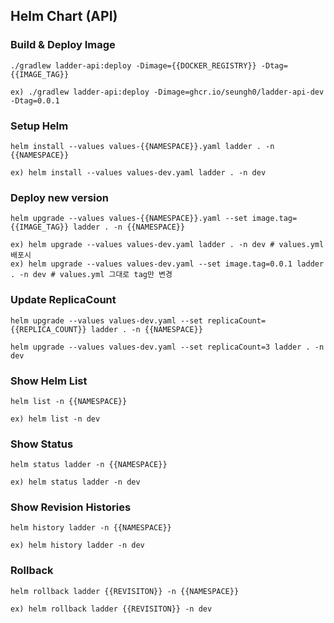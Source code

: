 ## Helm Chart (API)

### Build & Deploy Image

```shell
./gradlew ladder-api:deploy -Dimage={{DOCKER_REGISTRY}} -Dtag={{IMAGE_TAG}}

ex) ./gradlew ladder-api:deploy -Dimage=ghcr.io/seungh0/ladder-api-dev -Dtag=0.0.1
```

### Setup Helm

```shell
helm install --values values-{{NAMESPACE}}.yaml ladder . -n {{NAMESPACE}}

ex) helm install --values values-dev.yaml ladder . -n dev
```

### Deploy new version

```shell
helm upgrade --values values-{{NAMESPACE}}.yaml --set image.tag={{IMAGE_TAG}} ladder . -n {{NAMESPACE}}

ex) helm upgrade --values values-dev.yaml ladder . -n dev # values.yml 배포시
ex) helm upgrade --values values-dev.yaml --set image.tag=0.0.1 ladder . -n dev # values.yml 그대로 tag만 변경
```

### Update ReplicaCount

````shell
helm upgrade --values values-dev.yaml --set replicaCount={{REPLICA_COUNT}} ladder . -n {{NAMESPACE}}

helm upgrade --values values-dev.yaml --set replicaCount=3 ladder . -n dev
````

### Show Helm List

```shell
helm list -n {{NAMESPACE}}

ex) helm list -n dev
```

### Show Status

```shell
helm status ladder -n {{NAMESPACE}}

ex) helm status ladder -n dev
```

### Show Revision Histories

```shell
helm history ladder -n {{NAMESPACE}}

ex) helm history ladder -n dev
```

### Rollback

```shell
helm rollback ladder {{REVISITON}} -n {{NAMESPACE}}

ex) helm rollback ladder {{REVISITON}} -n dev
```
